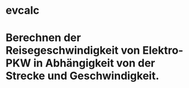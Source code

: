 # evcalc
#
# Berechnen der Reisegeschwindigkeit von Elektro-PKW in Abhängigkeit von der Strecke und Geschwindigkeit.
